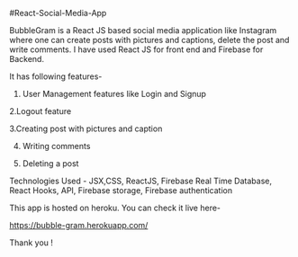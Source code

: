 #React-Social-Media-App

BubbleGram is a React JS based social media application like Instagram where one can create posts with pictures and captions, delete the post and write comments. I have used React JS for front end and Firebase for Backend.

It has following features-

1. User Management features like Login and Signup

 2.Logout feature

 3.Creating post with pictures and caption

4. Writing comments

5. Deleting a post

Technologies Used - JSX,CSS, ReactJS, Firebase Real Time Database, React Hooks, API, Firebase storage, Firebase authentication

This app is hosted on heroku. You can check it live here-

https://bubble-gram.herokuapp.com/

Thank you !
